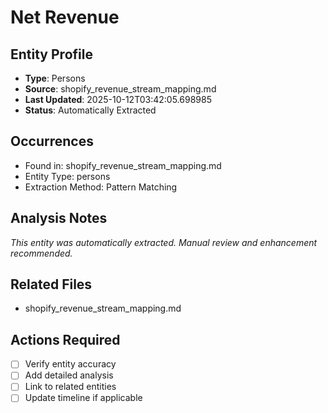 # Net Revenue

## Entity Profile
- **Type**: Persons
- **Source**: shopify_revenue_stream_mapping.md
- **Last Updated**: 2025-10-12T03:42:05.698985
- **Status**: Automatically Extracted

## Occurrences
- Found in: shopify_revenue_stream_mapping.md
- Entity Type: persons
- Extraction Method: Pattern Matching

## Analysis Notes
*This entity was automatically extracted. Manual review and enhancement recommended.*

## Related Files
- shopify_revenue_stream_mapping.md

## Actions Required
- [ ] Verify entity accuracy
- [ ] Add detailed analysis
- [ ] Link to related entities
- [ ] Update timeline if applicable
